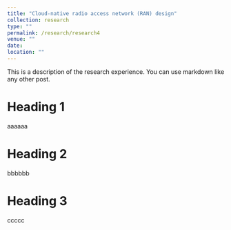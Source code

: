 ```yaml
---
title: "Cloud-native radio access network (RAN) design"
collection: research
type: ""
permalink: /research/research4
venue: ""
date: 
location: ""
---
```


This is a description of the research experience. You can use markdown like any other post.

Heading 1
======
aaaaaa


Heading 2
======
bbbbbb


Heading 3
======
ccccc